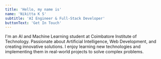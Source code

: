 ```yaml
---
title: 'Hello, my name is'
name: 'Nikitta K S'
subtitle: 'AI Engineer & Full-Stack Developer'
buttonText: 'Get In Touch'
---
```


I'm an AI and Machine Learning student at Coimbatore Institute of Technology. Passionate about Artificial Intelligence, Web Development, and creating innovative solutions. I enjoy learning new technologies and implementing them in real-world projects to solve complex problems.